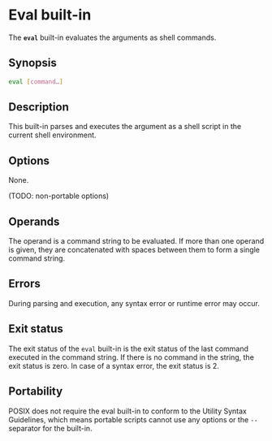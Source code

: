 # Eval built-in

The **`eval`** built-in evaluates the arguments as shell commands.

## Synopsis

```sh
eval [command…]
```

## Description

This built-in parses and executes the argument as a shell script in
the current shell environment.

## Options

None.

(TODO: non-portable options)

## Operands

The operand is a command string to be evaluated.
If more than one operand is given, they are concatenated with spaces
between them to form a single command string.

## Errors

During parsing and execution, any syntax error or runtime error may
occur.

## Exit status

The exit status of the `eval` built-in is the exit status of the last
command executed in the command string.
If there is no command in the string, the exit status is zero.
In case of a syntax error, the exit status is 2.

## Portability

POSIX does not require the eval built-in to conform to the Utility Syntax
Guidelines, which means portable scripts cannot use any options or the `--`
separator for the built-in.
